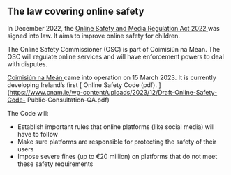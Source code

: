 ##  The law covering online safety

In December 2022, the [ Online Safety and Media Regulation Act 2022
](https://www.oireachtas.ie/en/bills/bill/2022/6/) was signed into law. It
aims to improve online safety for children.

The Online Safety Commissioner (OSC) is part of Coimisiún na Meán. The OSC
will regulate online services and will have enforcement powers to deal with
disputes.

[ Coimisiún na Meán ](https://www.cnam.ie/) came into operation on 15 March
2023. It is currently developing Ireland’s first [ Online Safety Code (pdf).
](https://www.cnam.ie/wp-content/uploads/2023/12/Draft-Online-Safety-Code-
Public-Consultation-QA.pdf)

The Code will:

  * Establish important rules that online platforms (like social media) will have to follow 
  * Make sure platforms are responsible for protecting the safety of their users 
  * Impose severe fines (up to €20 million) on platforms that do not meet these safety requirements 

